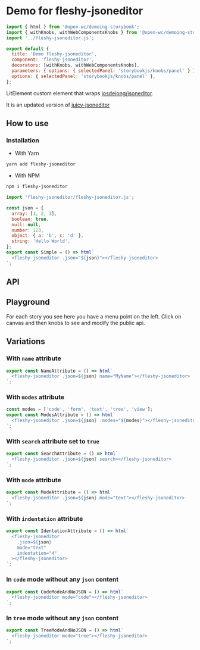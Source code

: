 <!-- markdownlint-disable MD033 -->

# Demo for fleshy-jsoneditor

```js script
import { html } from '@open-wc/demoing-storybook';
import { withKnobs, withWebComponentsKnobs } from '@open-wc/demoing-storybook';
import '../fleshy-jsoneditor.js';

export default {
  title: 'Demo fleshy-jsoneditor',
  component: 'fleshy-jsoneditor',
  decorators: [withKnobs, withWebComponentsKnobs],
  parameters: { options: { selectedPanel: 'storybookjs/knobs/panel' } },
  options: { selectedPanel: 'storybookjs/knobs/panel' },
};
```

LitElement custom element that wraps [josdejong/jsoneditor](http://github.com/josdejong/jsoneditor).

It is an updated version of [juicy-jsoneditor](https://github.com/Juicy/juicy-jsoneditor)

## How to use

### Installation

- With Yarn

```bash
yarn add fleshy-jsoneditor
```

- With NPM

```bash
npm i fleshy-jsoneditor
```

```js
import 'fleshy-jsoneditor/fleshy-jsoneditor.js';
```

```js preview-story
const json = {
  array: [1, 2, 3],
  boolean: true,
  null: null,
  number: 123,
  object: { a: 'b', c: 'd' },
  string: 'Hello World',
};
export const Simple = () => html`
  <fleshy-jsoneditor .json="${json}"></fleshy-jsoneditor>
`;
```

## API

<sb-props of="fleshy-jsoneditor"></sb-props>

## Playground

For each story you see here you have a menu point on the left.
Click on canvas and then knobs to see and modify the public api.

## Variations

### With `name` attribute

```js preview-story
export const NameAttribute = () => html`
  <fleshy-jsoneditor .json=${json} name="MyName"></fleshy-jsoneditor>
`;
```

### With `modes` attribute

```js preview-story
const modes = ['code', 'form', 'text', 'tree', 'view'];
export const ModesAttribute = () => html`
  <fleshy-jsoneditor .json=${json} .modes="${modes}"></fleshy-jsoneditor>
`;
```

### With `search` attribute set to `true`

```js preview-story
export const SearchAttribute = () => html`
  <fleshy-jsoneditor .json=${json} search></fleshy-jsoneditor>
`;
```

### With `mode` attribute

```js preview-story
export const ModeAttribute = () => html`
  <fleshy-jsoneditor .json=${json} mode="text"></fleshy-jsoneditor>
`;
```

### With `indentation` attribute

```js preview-story
export const IdentationAttribute = () => html`
  <fleshy-jsoneditor
    .json=${json}
    mode="text"
    indentation="4"
  ></fleshy-jsoneditor>
`;
```

### In `code` mode without any `json` content

```js preview-story
export const CodeModeAndNoJSON = () => html`
  <fleshy-jsoneditor mode="code"></fleshy-jsoneditor>
`;
```

### In `tree` mode without any `json` content

```js preview-story
export const TreeModeAndNoJSON = () => html`
  <fleshy-jsoneditor mode="tree"></fleshy-jsoneditor>
`;
```
